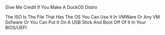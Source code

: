 Give Me Credit If You Make A DuckOS Distro

The ISO Is The File That Has The OS You Can Use It In VMWare Or Any VM Sofware Or You Can Put It On A USB Stick And Boot Off Of It In Your BIOS/UEFI
